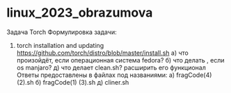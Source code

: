 # linux_2023_obrazumova
Задача Torch
Формулировка задачи: 
1. torch installation and updating
https://github.com/torch/distro/blob/master/install.sh
а) что произойдёт, если  операционная система fedora?
б) что делать , если os manjaro?
д) что делает clean.sh? расширить его функционал
Ответы предоставлены в файлах под названиями:
а) fragCode(4) (2).sh
б) fragCode(1) (3).sh
д) cliner.sh
